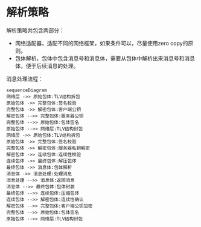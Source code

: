 # 解析策略

解析策略共包含两部分：

* 网络适配器，适配不同的网络框架，如果条件可以，尽量使用zero copy的原则。
* 包体解析，包体中包含消息号和消息体，需要从包体中解析出来消息号和消息体，便于后续消息的处理。

消息处理流程：
```mermaid
sequenceDiagram
网络层 ->> 原始包体:TLV结构拆包
原始包体 ->> 完整包体:签名校验
完整包体 ->> 解密包体:客户端公钥
解密包体 -->> 完整包体:服务器公钥
完整包体 -->> 原始包体:包体签名
原始包体 -->> 网络层:TLV结构封包
网络层 ->> 原始包体:TLV结构拆包
原始包体 ->> 完整包体:签名校验
完整包体 ->> 解密包体:服务器私钥解密
解密包体 ->> 连续包体:连续性校验
连续包体 ->> 最终包体:解压包体
最终包体 ->> 消息体:包体解析
消息体 ->> 消息处理:处理消息
消息处理 -->> 消息体:返回消息
消息体 -->> 最终包体:包体封装
最终包体 -->> 连续包体:压缩包体
连续包体 -->> 解密包体:连续性确认
解密包体 -->> 完整包体:客户端公钥加密
完整包体 -->> 原始包体:包体签名
原始包体 -->> 网络层:TLV结构封包
```